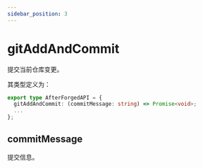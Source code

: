 ```yaml
---
sidebar_position: 3
---
```


# gitAddAndCommit

提交当前仓库变更。

其类型定义为：

```ts
export type AfterForgedAPI = {
  gitAddAndCommit: (commitMessage: string) => Promise<void>;
  ...
};
```

## commitMessage

提交信息。
